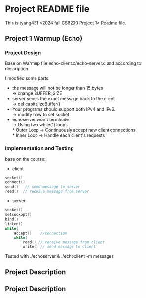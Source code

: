 # Project README file

This is tyang431 <2024 fall CS6200 Project 1> Readme file.  

## Project 1 Warmup (Echo)
### Project Design  
Base on Warmup file echo-client.c/echo-server.c and according to description  
  
I modfied some parts:  
  
* the message will not be longer than 15 bytes  
	-> change BUFFER_SIZE  
* server sends the exact message back to the client  
	 -> del capitalizeBuffer()  
* Your programs should support both IPv4 and IPv6.  
	-> modify how to set socket   
* echoserver won't terminate  
	-> Using two while(1) loops  
		* Outer Loop -> Continuously accept new client connections  
		* Inner Loop -> Handle each client's requests  
 
### Implementation and Testing
base on the course:  

* client
```c
socket() 
connect() 
send()   // send message to server
read()  // receive message from server  
```
* server
```c
socket()  
setsockopt()  
bind()   
listen()  
while{  
	accept() 	//connection  
	while{  
		read() // receive message from client  
		write() // send message to client
```

Tested with ./echoserver & ./echoclient -m messages





## Project Description

## Project Description
